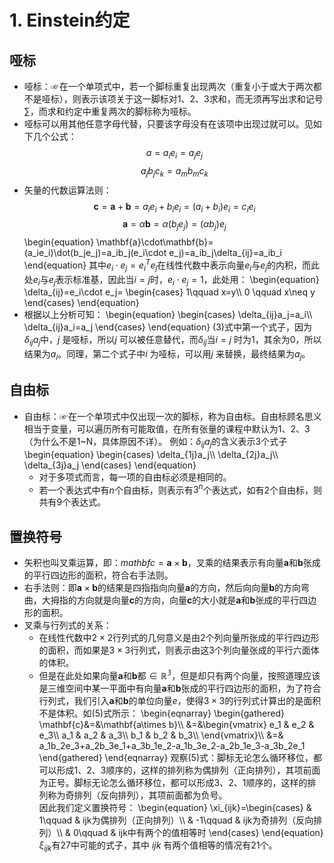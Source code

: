 # 1. Einstein约定
## 哑标
- 哑标：☞在一个单项式中，若一个脚标重复出现两次（重复小于或大于两次都不是哑标），则表示该项关于这一脚标对1、2、3求和，而无须再写出求和记号$\sum$，而求和约定中重复两次的脚标称为哑标。
- 哑标可以用其他任意字母代替，只要该字母没有在该项中出现过就可以。见如下几个公式：
$$a=a_ie_i=a_je_j$$
$$a_jb_jc_k=a_mb_mc_k$$
- 矢量的代数运算法则：
$$\mathbf{c}=\mathbf{a}+\mathbf{b}=a_ie_i+b_ie_i=(a_i+b_i)e_i=c_ie_i$$
$$\mathbf{a}=\alpha\mathbf{b}=\alpha(b_je_j)=(\alpha b_j)e_j$$
\begin{equation}
  \mathbf{a}\cdot\mathbf{b}=(a_ie_i)\dot(b_je_j)=a_ib_j(e_i\cdot e_j)=a_ib_j\delta_{ij}=a_ib_i
\end{equation}
其中$e_i\cdot e_j=e_i^Te_j$在线性代数中表示向量$e_i$与$e_j$的内积，而此处$e_i$与$e_j$表示标准基，因此当$i=j$时，$e_i\cdot e_j=1$，此处用：
\begin{equation}
  \delta_{ij}=e_i\cdot e_j=
  \begin{cases}
    1\qquad x=y\\\\
    0 \qquad x\neq y
  \end{cases}
\end{equation}
- 根据以上分析可知：
\begin{equation}
  \begin{cases}
    \delta_{ij}a_j=a_i\\\\
    \delta_{ij}a_i=a_j
  \end{cases}
\end{equation}
(3)式中第一个式子，因为$\delta_{ij}a_j$中，$j$ 是哑标，所以$j$ 可以被任意替代，而$\delta_{ij}$当$i=j$ 时为1，其余为0，所以结果为$a_i$。同理，第二个式子中$i$ 为哑标，可以用$j$ 来替换，最终结果为$a_j$。
## 自由标
- 自由标：☞在一个单项式中仅出现一次的脚标，称为自由标。自由标顾名思义相当于变量，可以遍历所有可能取值，在所有张量的课程中默认为1、2、3（为什么不是1~N，具体原因不详）。
例如：$\delta_{ij}a_j$的含义表示3个式子
\begin{equation}
  \begin{cases}
    \delta_{1j}a_j\\\\
    \delta_{2j}a_j\\\\
    \delta_{3j}a_j
  \end{cases}
\end{equation}
  - 对于多项式而言，每一项的自由标必须是相同的。
  - 若一个表达式中有$n$个自由标，则表示有$3^n$个表达式，如有2个自由标，则共有9个表达式。
## 置换符号
- 矢积也叫叉乘运算，即：$mathbf{c}=\mathbf{a}\times\mathbf{b}$，叉乘的结果表示有向量$\mathbf{a}$和$\mathbf{b}$张成的平行四边形的面积，符合右手法则。
- 右手法则：即$\mathbf{a}\times\mathbf{b}$的结果是四指指向向量$\mathbf{a}$的方向，然后向向量$\mathbf{b}$的方向弯曲，大拇指的方向就是向量$\mathbf{c}$的方向，向量$\mathbf{c}$的大小就是$\mathbf{a}$和$\mathbf{b}$张成的平行四边形的面积。
- 叉乘与行列式的关系：
  - 在线性代数中$2\times2$行列式的几何意义是由2个列向量所张成的平行四边形的面积，而如果是$3\times3$行列式，则表示由这3个列向量张成的平行六面体的体积。
  - 但是在此处如果向量$\mathbf{a}$和$\mathbf{b}$都$\in\mathbb{R^3}$，但是却只有两个向量，按照道理应该是三维空间中某一平面中有向量$\mathbf{a}$和$\mathbf{b}$张成的平行四边形的面积，为了符合行列式，我们引入$\mathbf{a}$和$\mathbf{b}$的单位向量$e$，使得$3\times3$的行列式计算出的是面积不是体积。如(5)式所示：
\begin{eqnarray} 
  \begin{gathered}
      \mathbf{c}&=&\mathbf{a\times b}\\\\
      &=&\begin{vmatrix}
        e_1 & e_2 & e_3\\\\
        a_1 & a_2 & a_3\\\\
        b_1 & b_2 & b_3\\\\
      \end{vmatrix}\\\\
      &=& a_1b_2e_3+a_2b_3e_1+a_3b_1e_2-a_1b_3e_2-a_2b_1e_3-a_3b_2e_1
   \end{gathered}
\end{eqnarray}
观察(5)式：脚标无论怎么循环移位，都可以形成1、2、3顺序的，这样的排列称为偶排列（正向排列），其项前面为正号。脚标无论怎么循环移位，都可以形成3、2、1顺序的，这样的排列称为奇排列（反向排列），其项前面都为负号。  
因此我们定义置换符号：
\begin{equation}
  \xi_{ijk}=\begin{cases}
 & 1\qquad & ijk为偶排列（正向排列）\\\\
 & -1\qquad & ijk为奇排列（反向排列）\\\\
 & 0\qquad  & ijk中有两个的值相等时
  \end{cases}
\end{equation}
$\xi_{ijk}$有27中可能的式子，其中 $ijk$ 有两个值相等的情况有21个。
